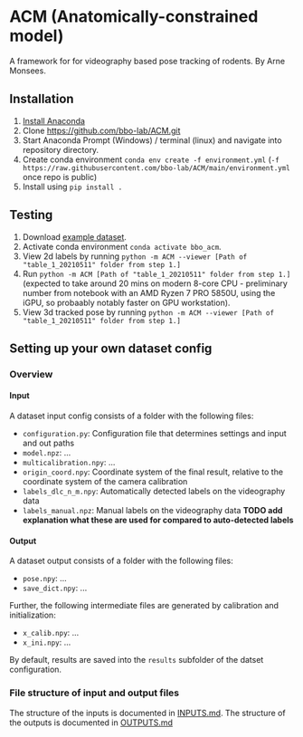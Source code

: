 # ACM (Anatomically-constrained model)
A framework for for videography based pose tracking of rodents.
By Arne Monsees.

## Installation

1. [Install Anaconda](https://docs.anaconda.com/anaconda/install/)
2. Clone https://github.com/bbo-lab/ACM.git 
3. Start Anaconda Prompt (Windows) / terminal (linux) and navigate into repository directory.
4. Create conda environment `conda env create -f environment.yml` (`-f https://raw.githubusercontent.com/bbo-lab/ACM/main/environment.yml` once repo is public)
6. Install using `pip install .`

## Testing

1. Download [example dataset](https://www.dropbox.com/sh/040587pwx5t7uh3/AAAI5MVilFrJY-mEPr97uADNa?dl=0).
2. Activate conda environment `conda activate bbo_acm`.
3. View 2d labels by running `python -m ACM --viewer [Path of "table_1_20210511" folder from step 1.]`
4. Run `python -m ACM [Path of "table_1_20210511" folder from step 1.]` (expected to take around 20 mins on modern 8-core CPU - preliminary number from notebook with an AMD Ryzen 7 PRO 5850U, using the iGPU, so probaably notably faster on GPU workstation).
5. View 3d tracked pose by running `python -m ACM --viewer [Path of "table_1_20210511" folder from step 1.]`

## Setting up your own dataset config

### Overview

#### Input

A dataset input config consists of a folder with the following files:

- `configuration.py`: Configuration file that determines settings and input and out paths
- `model.npz`: ...
- `multicalibration.npy`: ...
- `origin_coord.npy`: Coordinate system of the final result, relative to the coordinate system of the camera calibration
- `labels_dlc_n_m.npy`: Automatically detected labels on the videography data
- `labels_manual.npz`: Manual labels on the videography data **TODO add explanation what these are used for compared to auto-detected labels**

#### Output

A dataset output consists of a folder with the following files:

- `pose.npy`: ...
- `save_dict.npy`: ...

Further, the following intermediate files are generated by calibration and initialization:

- `x_calib.npy`: ...
- `x_ini.npy`: ...

By default, results are saved into the `results` subfolder of the datset configuration.

### File structure of input and output files

The structure of the inputs is documented in [INPUTS.md](https://github.com/bbo-lab/ACM/blob/main/INPUTS.md). The structure of the outputs is documented in [OUTPUTS.md](https://github.com/bbo-lab/ACM/blob/main/OUTPUTS.md)

